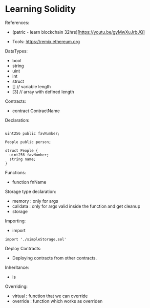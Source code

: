 # Learning Solidity

References: 
  - (patric - learn blockchain 32hrs)[https://youtu.be/gyMwXuJrbJQ]


- Tools: https://remix.ethereum.org

DataTypes: 
 - bool
 - string
 - uint
 - int
 - struct
 - [] // variable length
 - [3] // array with defined length

Contracts: 
 - contract ContractName

Declaration: 

```sol

uint256 public favNumber;

People public person;

struct People {
  uint256 favNumber;
  string name;
}

```

Functions: 
 - function fnName

Storage type declaration: 
 - memory : only for args
 - calldata : only for args valid inside the function and get cleanup
 - storage


Importing: 
 - import 

```sol
import './simpleStorage.sol'
```

Deploy Contracts: 
 - Deploying contracts from other contracts.

Inheritance: 
 - is


Overriding: 
 - virtual : function that we can override
 - override : function which works as overriden

